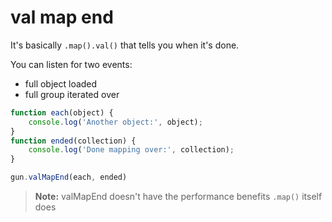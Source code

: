 # val map end

It's basically `.map().val()` that tells you when it's done.

You can listen for two events:
- full object loaded
- full group iterated over

```javascript
function each(object) {
	console.log('Another object:', object);
}
function ended(collection) {
	console.log('Done mapping over:', collection);
}

gun.valMapEnd(each, ended)
```

> **Note:** valMapEnd doesn't have the performance benefits `.map()` itself does